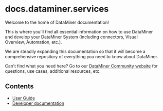 # docs.dataminer.services

Welcome to the home of DataMiner documentation!

This is where you'll find all essential information on how to use DataMiner and develop your DataMiner System (including connectors, Visual Overview, Automation, etc.). 

We are steadily expanding this documentation so that it will become a comprehensive repository of everything you need to know about DataMiner. 

Can't find what you need here? Go to our [DataMiner Community website](https://community.dataminer.services/) for questions, use cases, additional resources, etc.

## Contents

- [User Guide](xref:Part1GettingStarted)
- [Developer documentation](xref:DevelopIndex)
